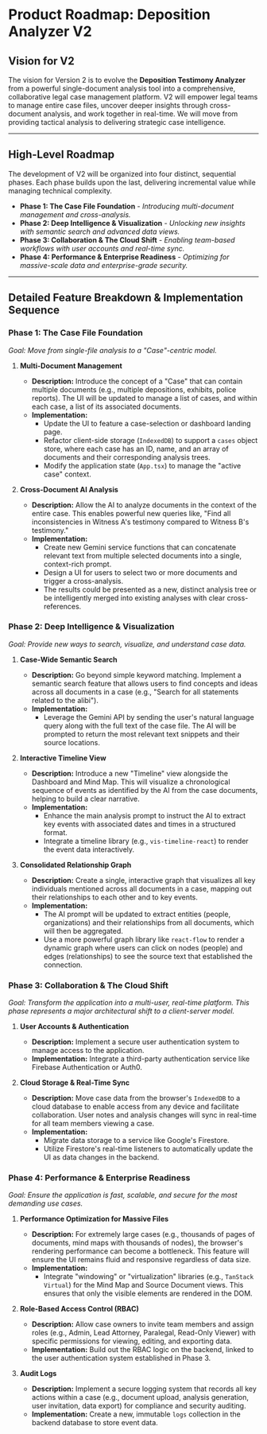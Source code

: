 # Product Roadmap: Deposition Analyzer V2

## Vision for V2

The vision for Version 2 is to evolve the **Deposition Testimony Analyzer** from a powerful single-document analysis tool into a comprehensive, collaborative legal case management platform. V2 will empower legal teams to manage entire case files, uncover deeper insights through cross-document analysis, and work together in real-time. We will move from providing tactical analysis to delivering strategic case intelligence.

---

## High-Level Roadmap

The development of V2 will be organized into four distinct, sequential phases. Each phase builds upon the last, delivering incremental value while managing technical complexity.

-   **Phase 1: The Case File Foundation** - *Introducing multi-document management and cross-analysis.*
-   **Phase 2: Deep Intelligence & Visualization** - *Unlocking new insights with semantic search and advanced data views.*
-   **Phase 3: Collaboration & The Cloud Shift** - *Enabling team-based workflows with user accounts and real-time sync.*
-   **Phase 4: Performance & Enterprise Readiness** - *Optimizing for massive-scale data and enterprise-grade security.*

---

## Detailed Feature Breakdown & Implementation Sequence

### Phase 1: The Case File Foundation

*Goal: Move from single-file analysis to a "Case"-centric model.*

1.  **Multi-Document Management**
    -   **Description:** Introduce the concept of a "Case" that can contain multiple documents (e.g., multiple depositions, exhibits, police reports). The UI will be updated to manage a list of cases, and within each case, a list of its associated documents.
    -   **Implementation:**
        -   Update the UI to feature a case-selection or dashboard landing page.
        -   Refactor client-side storage (`IndexedDB`) to support a `cases` object store, where each case has an ID, name, and an array of documents and their corresponding analysis trees.
        -   Modify the application state (`App.tsx`) to manage the "active case" context.

2.  **Cross-Document AI Analysis**
    -   **Description:** Allow the AI to analyze documents in the context of the entire case. This enables powerful new queries like, "Find all inconsistencies in Witness A's testimony compared to Witness B's testimony."
    -   **Implementation:**
        -   Create new Gemini service functions that can concatenate relevant text from multiple selected documents into a single, context-rich prompt.
        -   Design a UI for users to select two or more documents and trigger a cross-analysis.
        -   The results could be presented as a new, distinct analysis tree or be intelligently merged into existing analyses with clear cross-references.

### Phase 2: Deep Intelligence & Visualization

*Goal: Provide new ways to search, visualize, and understand case data.*

1.  **Case-Wide Semantic Search**
    -   **Description:** Go beyond simple keyword matching. Implement a semantic search feature that allows users to find concepts and ideas across all documents in a case (e.g., "Search for all statements related to the alibi").
    -   **Implementation:**
        -   Leverage the Gemini API by sending the user's natural language query along with the full text of the case file. The AI will be prompted to return the most relevant text snippets and their source locations.

2.  **Interactive Timeline View**
    -   **Description:** Introduce a new "Timeline" view alongside the Dashboard and Mind Map. This will visualize a chronological sequence of events as identified by the AI from the case documents, helping to build a clear narrative.
    -   **Implementation:**
        -   Enhance the main analysis prompt to instruct the AI to extract key events with associated dates and times in a structured format.
        -   Integrate a timeline library (e.g., `vis-timeline-react`) to render the event data interactively.

3.  **Consolidated Relationship Graph**
    -   **Description:** Create a single, interactive graph that visualizes all key individuals mentioned across all documents in a case, mapping out their relationships to each other and to key events.
    -   **Implementation:**
        -   The AI prompt will be updated to extract entities (people, organizations) and their relationships from all documents, which will then be aggregated.
        -   Use a more powerful graph library like `react-flow` to render a dynamic graph where users can click on nodes (people) and edges (relationships) to see the source text that established the connection.

### Phase 3: Collaboration & The Cloud Shift

*Goal: Transform the application into a multi-user, real-time platform. This phase represents a major architectural shift to a client-server model.*

1.  **User Accounts & Authentication**
    -   **Description:** Implement a secure user authentication system to manage access to the application.
    -   **Implementation:** Integrate a third-party authentication service like Firebase Authentication or Auth0.

2.  **Cloud Storage & Real-Time Sync**
    -   **Description:** Move case data from the browser's `IndexedDB` to a cloud database to enable access from any device and facilitate collaboration. User notes and analysis changes will sync in real-time for all team members viewing a case.
    -   **Implementation:**
        -   Migrate data storage to a service like Google's Firestore.
        -   Utilize Firestore's real-time listeners to automatically update the UI as data changes in the backend.

### Phase 4: Performance & Enterprise Readiness

*Goal: Ensure the application is fast, scalable, and secure for the most demanding use cases.*

1.  **Performance Optimization for Massive Files**
    -   **Description:** For extremely large cases (e.g., thousands of pages of documents, mind maps with thousands of nodes), the browser's rendering performance can become a bottleneck. This feature will ensure the UI remains fluid and responsive regardless of data size.
    -   **Implementation:**
        -   Integrate "windowing" or "virtualization" libraries (e.g., `TanStack Virtual`) for the Mind Map and Source Document views. This ensures that only the visible elements are rendered in the DOM.

2.  **Role-Based Access Control (RBAC)**
    -   **Description:** Allow case owners to invite team members and assign roles (e.g., Admin, Lead Attorney, Paralegal, Read-Only Viewer) with specific permissions for viewing, editing, and exporting data.
    -   **Implementation:** Build out the RBAC logic on the backend, linked to the user authentication system established in Phase 3.

3.  **Audit Logs**
    -   **Description:** Implement a secure logging system that records all key actions within a case (e.g., document upload, analysis generation, user invitation, data export) for compliance and security auditing.
    -   **Implementation:** Create a new, immutable `logs` collection in the backend database to store event data.
